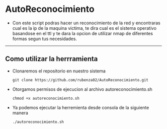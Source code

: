 # AutoReconocimiento

- Con este script podras hacer un reconocimiento de la red y encontraras cual es la ip de la maquina victima, te dira cual es el sistema operativo basandose en el ttl y te dara la opcion de utilizar nmap de diferentes formas segun tus necesidades.

---------------------------------------------------

## Como utilizar la herrramienta

- Clonaremos el repositorio en nuestro sistema
  
  ```
  git clone https://github.com/rubenza02/AutoReconocimiento.git
  ```

- Otorgamos permisos de ejecucion al archivo autoreconocimiento.sh

    ```
    chmod +x autoreconocimiento.sh
    ```

- Ya podemos ejecutar la herremienta desde consola de la siguiente manera
  
    ```
    ./autoreconocimiento.sh
    ```
    


